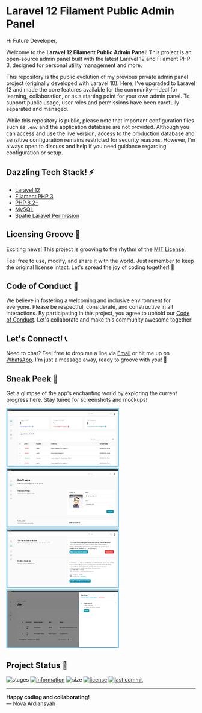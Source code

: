 # Laravel 12 Filament Public Admin Panel

Hi Future Developer,

Welcome to the **Laravel 12 Filament Public Admin Panel**! This project is an open-source admin panel built with the latest Laravel 12 and Filament PHP 3, designed for personal utility management and more.

This repository is the public evolution of my previous private admin panel project (originally developed with Laravel 10). Here, I’ve upgraded to Laravel 12 and made the core features available for the community—ideal for learning, collaboration, or as a starting point for your own admin panel. To support public usage, user roles and permissions have been carefully separated and managed.

While this repository is public, please note that important configuration files such as `.env` and the application database are not provided. Although you can access and use the live version, access to the production database and sensitive configuration remains restricted for security reasons. However, I’m always open to discuss and help if you need guidance regarding configuration or setup.

## Dazzling Tech Stack! ⚡

- [Laravel 12](https://laravel.com/)
- [Filament PHP 3](https://filamentphp.com/)
- [PHP 8.2+](https://www.php.net/)
- [MySQL](https://www.mysql.com/)
- [Spatie Laravel Permission](https://spatie.be/docs/laravel-permission/v6/introduction)

## Licensing Groove 🕺

Exciting news! This project is grooving to the rhythm of the [MIT License](LICENSE).

Feel free to use, modify, and share it with the world. Just remember to keep the original license intact. Let's spread the joy of coding together! 🚀

## Code of Conduct 🤝

We believe in fostering a welcoming and inclusive environment for everyone. Please be respectful, considerate, and constructive in all interactions. By participating in this project, you agree to uphold our [Code of Conduct](CODE_OF_CONDUCT.md). Let's collaborate and make this community awesome together!

## Let's Connect! 📞

Need to chat? Feel free to drop me a line via [Email](mailto:novaardiansyah78@gmail.com) or hit me up on [WhatsApp](https://wa.me/6289506668480?text=Hi%20Nova,%20I%20have%20a%20question%20about%20your%20project%20on%20GitHub:%20https://github.com/novaardiansyah/filament-laravel-12). I'm just a message away, ready to groove with you! 📩

## Sneak Peek 🌟

Get a glimpse of the app's enchanting world by exploring the current progress here. Stay tuned for screenshots and mockups!

<img src="./public/preview/image-1.png" width="300" />
<img src="./public/preview/image-2.png" width="300" />
<img src="./public/preview/image-3.png" width="300" />
<img src="./public/preview/image-4.png" width="300" />

## Project Status 🚀 

![stages](https://img.shields.io/badge/stages-development-informational)
[![information](https://img.shields.io/badge/information-references-informational)](references.json)
![size](https://img.shields.io/github/repo-size/novaardiansyah/filament-laravel-12?label=size&color=informational)
[![license](https://img.shields.io/badge/license-MIT-blue.svg)](LICENSE)
[![last commit](https://img.shields.io/github/last-commit/novaardiansyah/filament-laravel-12?label=last%20commit&color=informational)](commits/main)

---

**Happy coding and collaborating!**  
— Nova Ardiansyah